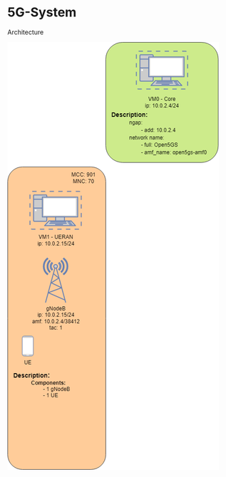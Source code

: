 # 5G-System

Architecture

![alt text](https://github.com/rodrigo740/5g-System/blob/main/Architecture.drawio.png?raw=true)
